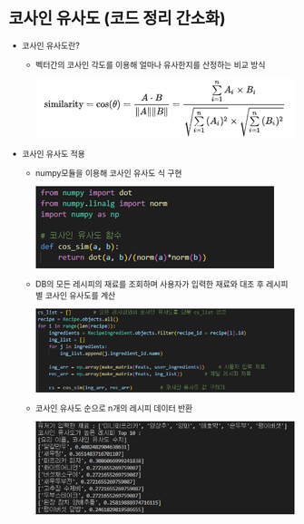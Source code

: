 # 코사인 유사도 (코드 정리 간소화)



- 코사인 유사도란?

  - 벡터간의 코사인 각도를 이용해 얼마나 유사한지를 산정하는 비교 방식

    ![cs](%EC%BD%94%EC%82%AC%EC%9D%B8%20%EC%9C%A0%EC%82%AC%EB%8F%84%20(%EC%BD%94%EB%93%9C%20%EC%A0%95%EB%A6%AC%20%EA%B0%84%EC%86%8C%ED%99%94).assets/cs.png)

- 코사인 유사도 적용

  - numpy모듈을 이용해 코사인 유사도 식 구현

    ![image-20221007004311667](%EC%BD%94%EC%82%AC%EC%9D%B8%20%EC%9C%A0%EC%82%AC%EB%8F%84%20(%EC%BD%94%EB%93%9C%20%EC%A0%95%EB%A6%AC%20%EA%B0%84%EC%86%8C%ED%99%94).assets/image-20221007004311667.png)

  - DB의 모든 레시피의 재료를 조회하며 사용자가 입력한 재료와 대조 후 레시피 별 코사인 유사도를 계산

    ![image-20221007004459965](%EC%BD%94%EC%82%AC%EC%9D%B8%20%EC%9C%A0%EC%82%AC%EB%8F%84%20(%EC%BD%94%EB%93%9C%20%EC%A0%95%EB%A6%AC%20%EA%B0%84%EC%86%8C%ED%99%94).assets/image-20221007004459965.png)

  - 코사인 유사도 순으로 n개의 레시피 데이터 반환

    ![image-20221007003930439](%EC%BD%94%EC%82%AC%EC%9D%B8%20%EC%9C%A0%EC%82%AC%EB%8F%84%20(%EC%BD%94%EB%93%9C%20%EC%A0%95%EB%A6%AC%20%EA%B0%84%EC%86%8C%ED%99%94).assets/image-20221007003930439.png)
